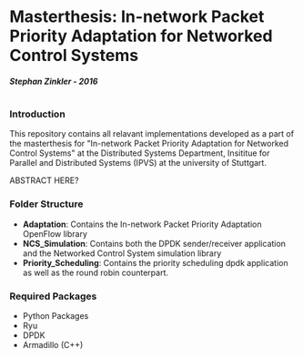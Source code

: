 # Masterthesis: In-network Packet Priority Adaptation for Networked Control Systems
##### Stephan Zinkler - 2016
#
#
### Introduction
This repository contains all relavant implementations developed as a part of the masterthesis for "In-network Packet Priority Adaptation for Networked Control Systems" at the Distributed Systems Department, Insititue for Parallel and Distributed Systems (IPVS) at the university of Stuttgart.

ABSTRACT HERE?

### Folder Structure
- **Adaptation**: Contains the In-network Packet Priority Adaptation OpenFlow library
- **NCS_Simulation**: Contains both the DPDK sender/receiver application and the Networked Control System simulation library
- **Priority_Scheduling**: Contains the priority scheduling dpdk application as well as the round robin counterpart.

### Required Packages
- Python Packages
- Ryu
- DPDK
- Armadillo (C++)
